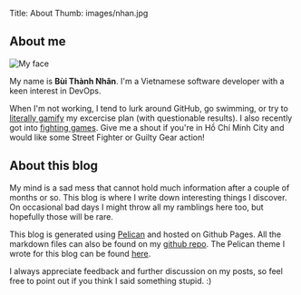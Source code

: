 Title: About
Thumb: images/nhan.jpg

## About me

![My face](/images/nhan.jpg)

My name is **Bùi Thành Nhân**. I'm a Vietnamese software developer with a keen interest in DevOps.

When I'm not working, I tend to lurk around GitHub, go swimming, or try to [literally gamify][5] my
excercise plan (with questionable results). I also recently got into [fighting games][7].  Give me
a shout if you're in Hồ Chí Minh City and would like some Street Fighter or Guilty Gear action!

## About this blog

My mind is a sad mess that cannot hold much information after a couple of
months or so. This blog is where I write down interesting things I discover. On occasional bad days
I might throw all my ramblings here too, but hopefully those will be rare.

This blog is generated using [Pelican][1] and hosted on Github Pages. All the markdown files can
also be found on my [github repo][3]. The Pelican theme I wrote for this blog can be found
[here][2].

I always appreciate feedback and further discussion on my posts, so feel free to point out if you
think I said something stupid. :)


[1]: http://getpelican.com
[2]: https://github.com/nhanb/motherfucking-pelican-theme
[3]: https://github.com/nhanb/imnhan.com
[5]: http://www.stepmania.com/
[7]: http://www.sirlin.net/ptw
